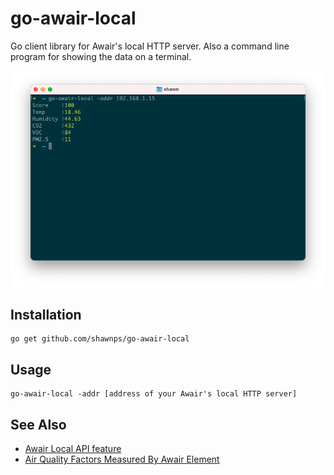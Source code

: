 # go-awair-local
Go client library for Awair's local HTTP server. Also a command line program for showing the data on a terminal.

![go-awair-local-screenshot](images/go-awair-local.png)

## Installation

```
go get github.com/shawnps/go-awair-local
```

## Usage

```
go-awair-local -addr [address of your Awair's local HTTP server]
```

## See Also

- [Awair Local API feature](https://support.getawair.com/hc/en-us/articles/360049985053-Awair-Local-API-feature#h_01ES7H2ZXGG49DS3P74NAW848N)
- [Air Quality Factors Measured By Awair Element](https://support.getawair.com/hc/en-us/articles/360039242373-Air-Quality-Factors-Measured-By-Awair-Element)
